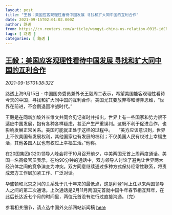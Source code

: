 ```yaml
---
layout: post
title: "王毅：美国应客观理性看待中国发展 寻找和扩大同中国的互利合作"
date: 2021-09-15T02:01:02.000Z
author: 路透
from: https://cn.reuters.com/article/wangyi-china-us-relation-0915-idCNKBS2GB052
tags: [ 路透 ]
categories: [ 路透 ]
---
```

<!--1631671262000-->
[王毅：美国应客观理性看待中国发展 寻找和扩大同中国的互利合作](https://cn.reuters.com/article/wangyi-china-us-relation-0915-idCNKBS2GB052)
------

<div>
<div><i>2021-09-15T01:38:32Z</i></div><p>路透上海9月15日 - 中国国务委员兼外长王毅周二表示，希望美国能客观理性看待今天的中国，寻找和扩大同中国的互利合作。美国尤其要放弃零和博弈思维，“世界在前进，不会倒退回冷战时代。”</p><p>王毅是在同新加坡外长维文共同会见记者时并指出，世界上有一些国家和势力很不适应中国发展，抱有各种各样疑虑，甚至产生严重误判。这既不利于促进合作，也影响发展正常关系。美国可能就正处于这样的过程中。 　“美方应该意识到，世界上不仅美国有发展权利，其他国家也有发展的权利；不仅美国人民有权过上幸福生活，其他各国人民也有权过上幸福生活。”他称。</p><p>在20国集团(G20)领导人峰会将于10月召开前夕，中美两国元首上周再度通话。美国一名高级官员表示，在约90分钟的通话中，双方领导人讨论了避免让世界两大经济体之间的竞争演变为冲突。双方同意继续通过多种方式保持经常性联系，将责成双方工作层加紧工作、广泛对话。</p><p>华盛顿和北京之间的关系处于几十年来的最低点，这是拜登1月上任以来两国领导人之间的第二次通话。上次通话是2月11月两国元首就中国牛年春节相互拜年，在此后长达近七个月的时间里，两位元首没有进行过直接沟通。（完）</p><p>参看相关细节，请点选中国外交部网站新闻稿 <a href="https://www.fmprc.gov.cn/web/wjbzhd/t1906942.shtml">here</a></p>
</div>
